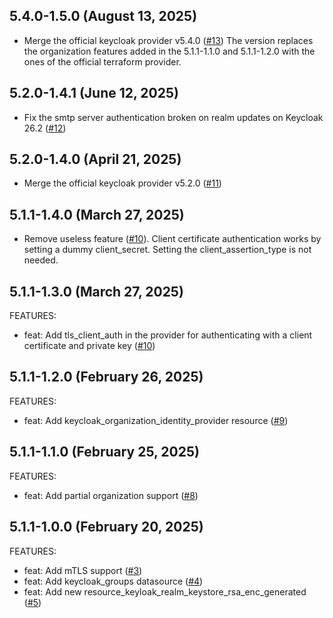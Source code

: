 ## 5.4.0-1.5.0 (August 13, 2025)

- Merge the official keycloak provider v5.4.0 ([#13](https://github.com/lucdew/terraform-provider-keycloak/pull/13))
  The version replaces the organization features added in the 5.1.1-1.1.0 and 5.1.1-1.2.0 with the ones of the official terraform provider.

## 5.2.0-1.4.1 (June 12, 2025)

- Fix the smtp server authentication broken on realm updates on Keycloak 26.2 ([#12](https://github.com/lucdew/terraform-provider-keycloak/pull/12))

## 5.2.0-1.4.0 (April 21, 2025)

- Merge the official keycloak provider v5.2.0 ([#11](https://github.com/lucdew/terraform-provider-keycloak/pull/11))

## 5.1.1-1.4.0 (March 27, 2025)

- Remove useless feature ([#10](https://github.com/lucdew/terraform-provider-keycloak/pull/10)). Client certificate authentication works by setting a
  dummy client_secret. Setting the client_assertion_type is not needed.

## 5.1.1-1.3.0 (March 27, 2025)

FEATURES:

- feat: Add tls_client_auth in the provider for authenticating with a client certificate and private key ([#10](https://github.com/lucdew/terraform-provider-keycloak/pull/10))

## 5.1.1-1.2.0 (February 26, 2025)

FEATURES:

- feat: Add keycloak_organization_identity_provider resource ([#9](https://github.com/lucdew/terraform-provider-keycloak/pull/9))

## 5.1.1-1.1.0 (February 25, 2025)

FEATURES:

- feat: Add partial organization support ([#8](https://github.com/lucdew/terraform-provider-keycloak/pull/8))

## 5.1.1-1.0.0 (February 20, 2025)

FEATURES:

- feat: Add mTLS support ([#3](https://github.com/lucdew/terraform-provider-keycloak/pull/3))
- feat: Add keycloak_groups datasource ([#4](https://github.com/lucdew/terraform-provider-keycloak/pull/4))
- feat: Add new resource_keyloak_realm_keystore_rsa_enc_generated ([#5](https://github.com/lucdew/terraform-provider-keycloak/pull/5))
